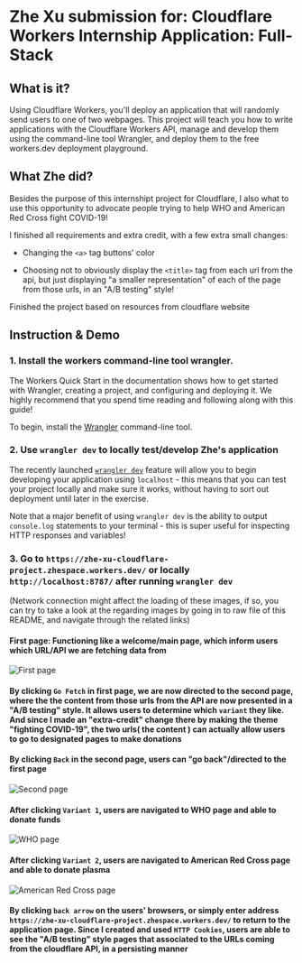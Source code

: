 # Zhe Xu submission for: Cloudflare Workers Internship Application: Full-Stack

## What is it?

Using Cloudflare Workers, you'll deploy an application that will randomly send users to one of two webpages. This project will teach you how to write applications with the Cloudflare Workers API, manage and develop them using the command-line tool Wrangler, and deploy them to the free workers.dev deployment playground.

## What Zhe did?

Besides the purpose of this internshipt project for Cloudflare, I also what to use this opportunity to advocate people trying to help WHO and American Red Cross fight COVID-19!

I finished all requirements and extra credit, with a few extra small changes:

- Changing the `<a>` tag buttons' color

- Choosing not to obviously display the `<title>` tag from each url from the api, but just displaying "a smaller representation" of each of the page from those urls, in an "A/B testing" style!

Finished the project based on resources from cloudflare website

## Instruction & Demo

### 1. Install the workers command-line tool wrangler.

The Workers Quick Start in the documentation shows how to get started with Wrangler, creating a project, and configuring and deploying it. We highly recommend that you spend time reading and following along with this guide!

To begin, install the [Wrangler](https://github.com/cloudflare/wrangler) command-line tool.

### 2. Use `wrangler dev` to locally test/develop Zhe's application

The recently launched [`wrangler dev`](https://github.com/cloudflare/wrangler#-dev) feature will allow you to begin developing your application using `localhost` - this means that you can test your project locally and make sure it works, without having to sort out deployment until later in the exercise.

Note that a major benefit of using `wrangler dev` is the ability to output `console.log` statements to your terminal - this is super useful for inspecting HTTP responses and variables!

### 3. Go to `https://zhe-xu-cloudflare-project.zhespace.workers.dev/` or locally `http://localhost:8787/` after running `wrangler dev`

(Network connection might affect the loading of these images, if so, you can try to take a look at the regarding images by going in to raw file of this README, and navigate through the related links)

#### First page: Functioning like a welcome/main page, which inform users which URL/API we are fetching data from

![First page](https://drive.google.com/uc?export=view&id=1LvJB84KfEttbeYCbh353UPddzOKmAlCR)

#### By clicking `Go Fetch` in first page, we are now directed to the second page, where the the content from those urls from the API are now presented in a "A/B testing" style. It allows users to determine which `variant` they like. And since I made an "extra-credit" change there by making the theme "fighting COVID-19", the two urls( the content ) can actually allow users to go to designated pages to make donations

#### By clicking `Back` in the second page, users can "go back"/directed to the first page

![Second page](https://drive.google.com/uc?export=view&id=109dLFbmVru_WpY4drbFrN0fPrVNamm6m)

#### After clicking `Variant 1`, users are navigated to WHO page and able to donate funds

![WHO page](https://drive.google.com/uc?export=view&id=1dV5KKpaDJlkz4kR-RiiUk8xjR0WIEXDY)

#### After clicking `Variant 2`, users are navigated to American Red Cross page and able to donate plasma

![American Red Cross page](https://drive.google.com/uc?export=view&id=1srwOQ1s3YvIPWR1QT7dQ1zQmhht1S7Tu)

#### By clicking `back arrow` on the users' browsers, or simply enter address `https://zhe-xu-cloudflare-project.zhespace.workers.dev/` to return to the application page. Since I created and used `HTTP Cookies`, users are able to see the "A/B testing" style pages that associated to the URLs coming from the cloudflare API, in a persisting manner
